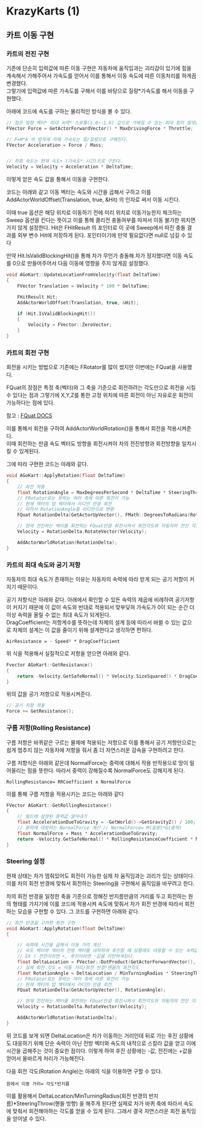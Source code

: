 # KrazyKarts (1)

## 카트 이동 구현

### 카트의 전진 구현

기존에 단순히 입력값에 따른 이동 구현은 자동차에 움직임과는 괴리감이 있기에 힘을 계속해서 가해주어서 가속도를 얻어서 이를 통해서 이동 속도에 따른 이동처리를 하게끔 변경했다.<br>
그렇기에 입력값에 따른 가속도를 구해서 이를 바탕으로 질량\*가속도를 해서 이동을 구현했다.

아래에 코드에 속도를 구하는 물리적인 방식을 볼 수 있다.

```C++
// 힘은 방향 벡터* 최대 속력* 스로틀(1.0~-1.0) 값으로 가해질 수 있는 최대 힘의 절댓값 내에서 동작할 수 있게 설정됐다.
FVector Force = GetActorForwardVector() * MaxDrivingForce * Throttle;

// F=M*A 의 법칙에 의해 가속도는 힘/질량으로 구해진다.
FVector Acceleration = Force / Mass;


// 최종 속도는 현재 속도+ (가속도* 시간)으로 구한다.
Velocity = Velocity + Acceleration * DeltaTime;
```

이렇게 얻은 속도 값을 통해서 이동을 구현한다.

코드는 아래와 같고 이동 벡터는 속도와 시간을 곱해서 구하고 이를
AddActorWorldOffset(Translation, true, &Hit) 의 인자로 써서 이동 시킨다.

이때 true 옵션은 해당 위치로 이동하기 전에 미리 위치로 이동가능한지 체크하는 Sweep 옵션을 킨다는 뜻이고 이를 통해 콜리전 충돌여부를 따져서 이동 불가한 위치면 가지 않게 설정한다. Hit은 FHitResult 의 포인터로 이 곳에 Sweep에서 따진 충돌 결과를 외부 변수 Hit에 저장하게 된다. 포인터이기에 만약 필요없다면 null로 넘길 수 있다<br>

만약 Hit.IsValidBlockingHit()을 통해 차가 무언가 충돌해 차가 정지했다면 이동 속도를 0으로 만들어주어서 다음 이동에 영향을 주지 않게끔 설정했다.

```C++
void AGoKart::UpdateLocationFromVelocity(float DeltaTime)
{
	FVector Translation = Velocity * 100 * DeltaTime;

	FHitResult Hit;
	AddActorWorldOffset(Translation, true, &Hit);

	if (Hit.IsValidBlockingHit())
	{
		Velocity = FVector::ZeroVector;
	}
}
```

### 카트의 회전 구현

회전을 시키는 방법으로 기존에는 FRotator를 많이 썼지만 이번에는 FQuat을 사용했다.

FQuat의 장점은 특정 축(벡터)와 그 축을 기준으로 회전하려는 각도만으로 회전을 시킬 수 있다는 점과 그렇기에 X,Y,Z를 통한 고정 위치에 따른 회전이 아닌 자유로운 회전이 가능하다는 점에 있다.

참고 : [FQuat DOCS](https://docs.unrealengine.com/4.26/en-US/API/Runtime/Core/Math/FQuat/)

이를 통해서 회전을 구하여 AddActorWorldRotation()을 통해서 회전을 적용시켜준다.<br>
이때 회전하는 만큼 속도 벡터도 방향을 회전시켜야 차의 전진방향과 회전방향을 일치시킬 수 있게된다.

그에 따라 구현한 코드는 아래와 같다.

```C++
void AGoKart::ApplyRotation(float DeltaTime)
{
	// 회전 적용
	float RotationAngle = MaxDegreesPerSecond * DeltaTime * SteeringThrow;
	// FRotator로는 못하는 여러 축에 따른 회전이 가능
	// 현재 액터의 업 벡터에서 라디안 만큼 회전
	// 따라서 RotationAngle을 라디안으로 변환
	FQuat RotationDelta(GetActorUpVector(), FMath::DegreesToRadians(RotationAngle));

	// 현재 전진하는 벡터를 회전하는 FQuat만큼 회전시켜서 회전각도와 자동차의 전진 각도가 일치하게 하여 이동에 어색함을 없게끔한다.
	Velocity = RotationDelta.RotateVector(Velocity);

	AddActorWorldRotation(RotationDelta);
}
```

### 카트의 최대 속도와 공기 저항

자동차의 최대 속도가 존재하는 이유는 자동차의 속력에 따라 받게 되는 공기 저항이 커지기 때문이다.

공기 저항식은 아래와 같다. 아래에서 확인할 수 있든 속력의 제곱에 비례하여 공기저항이 커지기 때문에 이 값이 속도와 반대로 적용되서 맞부딪혀 가속도가 0이 되는 순간 더 이상 속력을 올릴 수 없는 최대 속도가 되게된다.<br>DragCoefficient는 저항계수를 뜻하는데 차체의 설계 등에 따라서 바뀔 수 있는 값으로 차체의 설계는 이 값을 줄이기 위해 설계한다고 생각하면 편하다.

```
AirResistance = - Speed² * DragCoefficient
```

위 식을 적용해서 실질적으로 저항을 얻으면 아래와 같다.

```C++
Fvector AGoKart::GetResistance()
{
	return -Velocity.GetSafeNormal() * Velocity.SizeSquared() * DragCoefficient;
}

```

위의 값을 공기 저항으로 적용시켜준다.

```C++
// 공기 저항 적용
Force += GetResistance();
```

### 구름 저항(Rolling Resistance)

구름 저항은 바퀴같은 구르는 물체에 적용되는 저항으로 이를 통해서 공기 저항만으로는 쉽게 멈추지 않는 자동차에 저항을 줘서 좀 더 자연스러운 감속을 구현하려고 한다.

구름 저항식은 아래와 같은데 NormalForce는 중력에 대해서 작용 반작용으로 땅이 밀어올리는 힘을 뜻한다. 따라서 중력이 강해질수록 NormalForce도 강해지게 된다.

```
RollingResistance= RRCoefficient x NormalForce
```

이를 통해 구름 저항을 적용시키는 코드는 아래와 같다

```C++
FVector AGoKart::GetRollingResistance()
{
	// 월드에 설정된 중력값 알아내기
	float AccelerationDueToGravity = -GetWorld()->GetGravityZ() / 100;
	// 중력에 대항하는 NormalForce 계산 // NormalForce= M(질량)*G(중력)
	float NormalForce = Mass * AccelerationDueToGravity;
	return -Velocity.GetSafeNormal() * RollingResistanceCoefficient * NormalForce;
}
```

### Steering 설정

현재 상태는 차가 멈춰있어도 회전이 가능한 실제 차 움직임과는 괴리가 있는 상태이다. 이를 차의 회전 반경에 맞춰서 회전하는 Steering을 구현해서 움직임을 바꾸려고 한다.

차의 회전 반경을 일정한 축을 기준으로 정해진 반지름만큼의 거리를 두고 회전하는 원의 형태를 가지기에 이를 코드에 적용시켜 속도에 맞춰서 차가 회전 반경에 따라서 회전하는 모습을 구현할 수 있다. 그 코드를 구현하면 아래와 같다.

```C++
// 회전 반경을 고려한 회전 구현
void AGoKart::ApplyRotation(float DeltaTime)
{

	// 속력에 시간을 곱해서 이동 거리 계산
	// 속도 벡터와 액터의 전방 벡터를 내적하여 후진할 때 상황에도 대응할 수 있는 속력값 얻어내기
	// EX ) 전진이라면 +, 후진이라면 -값을 리턴하게된다.
	float DeltaLocation = FVector::DotProduct(GetActorForwardVector(), Velocity) * DeltaTime;
	// 실제 회전 각도 = 이동 거리/회전 반경*핸들의 회전각도
	float RotationAngle = DeltaLocation / MinTurningRadius * SteeringThrow;
	// FRotator로는 못하는 여러 축에 따른 회전이 가능
	// 현재 액터의 업 벡터에서 라디안 만큼 회전
	FQuat RotationDelta(GetActorUpVector(), RotationAngle);

	// 현재 전진하는 벡터를 회전하는 FQuat만큼 회전시켜서 회전각도와 자동차의 전진 각도가 일치하게 하여 이동에 어색함을 없게끔한다.
	Velocity = RotationDelta.RotateVector(Velocity);

	AddActorWorldRotation(RotationDelta);
}
```

위 코드를 보게 되면 DeltaLocation은 차가 이동하는 거리인데 뒤로 가는 후진 상황에도 대응하기 위해 단순 속력이 아닌 전방 벡터와 속도의 내적으로 스칼라 값을 얻고 이에 시간을 곱해주는 것이 중요한 점이다. 이렇게 하여 후진 상황에는 -값, 전진에는 +값을 얻어서 올바르게 처리가 가능해진다.<br>

다음 회전 각도(Rotation Angle)는 아래의 식을 이용하면 구할 수 있다.

```
원에서 이동 거리= 각도*반지름
```

이를 활용해서 DeltaLocation/MinTurningRadius(회전 반경의 반지름)\*SteeringThrow(핸들 방향) 을 해주게 된다면 실제로 차가 바퀴 축에 따라서 속도에 맞춰서 회전해야하는 각도를 얻을 수 있게 된다. 그래서 결국 자연스러운 회전 움직임을 얻어낼 수 있다.
